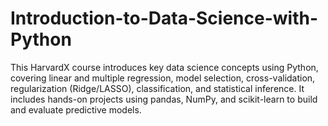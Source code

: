 # Introduction-to-Data-Science-with-Python
This HarvardX course introduces key data science concepts using Python, covering linear and multiple regression, model selection, cross-validation, regularization (Ridge/LASSO), classification, and statistical inference. It includes hands-on projects using pandas, NumPy, and scikit-learn to build and evaluate predictive models.
